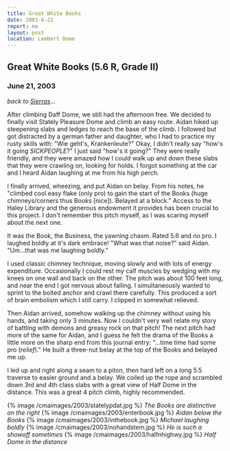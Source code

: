 ```yaml
---
title: Great White Books
date: 2003-6-21
report: no
layout: post
location: Lembert Dome
---
```


<h2>Great White Books (5.6 R, Grade II)</h2>
<h3>June 21, 2003</h3>

*back to [Sierras](#/sections/trips/2003_cali)...*

After climbing Daff Dome, we still had the afternoon free.
We decided to finally visit Stately Pleasure Dome and climb an easy route.
Aidan hiked up steepening slabs and ledges to reach the base of
the climb. I followed but got distracted by a german father and daughter,
who I had to practice my rusty skills with: "Wie geht's, Krankenleute?"
Okay, I didn't really say "how's it going <i>SICKPEOPLE</i>?" I just said
"how's it going?" They were really friendly, and they were amazed how
I could walk up and down these slabs that they were crawling on, looking
for holds. I forgot something at the car and I heard Aidan laughing at
me from his high perch. 


I finally arrived, wheezing, and put Aidan on belay. From his notes, he 
"climbed cool easy flake (only pro) to gain the start of the Books
(huge chimneys/corners thus Books [nice]). Belayed at a block."
Access to the Haley Library and the generous endowment it provides has been
crucial to this project. I don't remember this pitch myself, as I was
scaring myself about the next one.



It was the Book, the Business, the yawning chasm. Rated 5.6 and no pro.
I laughed boldly at it's dark embrace! "What was that noise?" said Aidan.
"Um...that was me laughing boldly."


I used classic chimney technique, moving slowly and with lots of energy
expenditure. Occasionally I could rest my calf muscles by wedging with
my knees on one wall and back on the other. The pitch was about 100
feet long, and near the end I got nervous about falling. I simultaneously
wanted to sprint to the bolted anchor and crawl there carefully.
This produced a sort of brain embolism which I still carry.
I clipped in somewhat relieved.



Then Aidan arrived, somehow walking up the chimney without using his
hands, and taking only 3 minutes. Now I couldn't very well relate
my story of battling with demons and greasy rock on that pitch!
The next pitch had more of the same for Aidan, and I guess he felt
the drama of the Books a little more on the sharp end from this
journal entry: "...time time had some pro (<i>relief</i>)."
He built a three-nut belay at the top of the Books and belayed me up.


I led up and right along a seam to a piton, then hard left on a long
5.5 traverse to easier ground and a belay. We coiled up the rope and
scrambled down 3rd and 4th class slabs with a great view of Half
Dome in the distance. This was a great 4 pitch climb, highly recommended.




{% image /cmaimages/2003/statelypdat.jpg %}
<i>The Books are distinctive on the right</i>
{% image /cmaimages/2003/enterbook.jpg %}
<i>Aidan below the Books</i>
{% image /cmaimages/2003/inthebook.jpg %}
<i>Michael laughing boldly</i>
{% image /cmaimages/2003/nohandstem.jpg %}
<i>He is such a showoff sometimes</i>
{% image /cmaimages/2003/halfnhighwy.jpg %}
<i>Half Dome in the distance</i>
